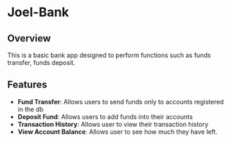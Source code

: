 # Joel-Bank

## Overview
This is a basic bank app designed to perform functions such as funds transfer, funds deposit. 

## Features
- **Fund Transfer**: Allows users to send funds only to accounts registered in the db
- **Deposit Fund**: Allows users to add funds into their accounts
- **Transaction History**: Allows user to view their transaction history
- **View Account Balance**: Allows user to see how much they have left. 
